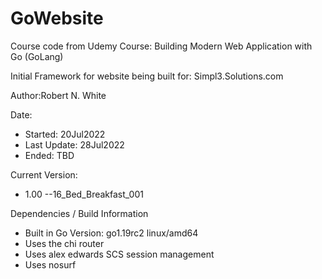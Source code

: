 # GoWebsite

Course code from Udemy Course:
Building Modern Web Application with Go (GoLang)

Initial Framework for website being built for:
Simpl3.Solutions.com

Author:Robert N. White

Date:
- Started: 20Jul2022
- Last Update: 28Jul2022
- Ended: TBD

Current Version:
- 1.00 --16_Bed_Breakfast_001

Dependencies / Build Information
- Built in Go Version: go1.19rc2 linux/amd64
- Uses the chi router
- Uses alex edwards SCS session management
- Uses nosurf